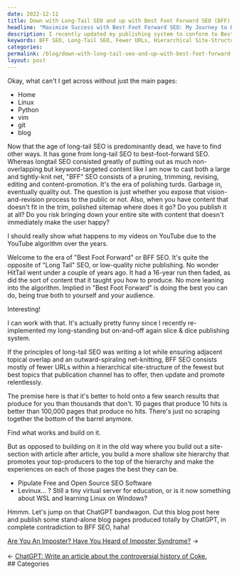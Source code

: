 ```yaml
---
date: 2022-12-11
title: Down with Long-Tail SEO and up with Best Foot Forward SEO (BFF)
headline: "Maximize Success with Best Foot Forward SEO: My Journey to BFF SEO Principles"
description: I recently updated my publishing system to conform to Best Foot Forward (BFF) SEO principles. BFF SEO is the opposite of Long Tail SEO and involves fewer URLs with the best topics. I'm promoting the top-producers and making sure each page experience is the best it can be. Come read my blog post to learn more about how to maximize success with BFF SEO!
keywords: BFF SEO, Long-Tail SEO, Fewer URLs, Hierarchical Site-Structure, Fewest but Best Topics, Promoting Top-Producers, Maximize Success, Page Experiences, Best they can be
categories: 
permalink: /blog/down-with-long-tail-seo-and-up-with-best-foot-forward-seo-bff/
layout: post
---
```



Okay, what can't I get across without just the main pages:

- Home
- Linux
- Python
- vim
- git
- blog

Now that the age of long-tail SEO is predominantly dead, we have to find other
ways. It has gone from long-tail SEO to best-foot-forward SEO. Whereas longtail
SEO consisted greatly of putting out as much non-overlapping but
keyword-targeted content like I am now to cast both a large and tightly-knit
net, "BFF" SEO consists of a pruning, trimming, revising, editing and
content-promotion. It's the era of polishing turds. Garbage in, eventually
quality out. The question is just whether you expose that vision-and-revision
process to the public or not. Also, when you have content that doesn't fit in
the trim, polished sitemap where does it go? Do you publish it at all? Do you
risk bringing down your entire site with content that doesn't immediately make
the user happy?

I should really show what happens to my videos on YouTube due to the YouTube
algorithm over the years.

Welcome to the era of "Best Foot Forward" or BFF SEO. It's quite the opposite
of "Long Tail" SEO, or low-quality niche publishing. No wonder HitTail went
under a couple of years ago. It had a 16-year run then faded, as did the sort
of content that it taught you how to produce. No more leaning into the
algorithm. Implied in "Best Foot Forward" is doing the best you can do, being
true both to yourself and your audience.

Interesting!

I can work with that. It's actually pretty funny since I recently
re-implemented my long-standing but on-and-off again slice & dice publishing
system.

If the principles of long-tail SEO was writing a lot while ensuring adjacent
topical overlap and an outward-spiraling net-knitting, BFF SEO consists mostly
of fewer URLs within a hierarchical site-structure of the fewest but best
topics that publication channel has to offer, then update and promote
relentlessly.

The premise here is that it's better to hold onto a few search results that
produce for you than thousands that don't. 10 pages that produce 10 hits is
better than 100,000 pages that produce no hits. There's just no scraping
together the bottom of the barrel anymore.

Find what works and build on it.

But as opposed to building on it in the old way where you build out a
site-section with article after article, you build a more shallow site
hierarchy that promotes your top-producers to the top of the hierarchy and make
the experiences on each of those pages the best they can be.

- Pipulate Free and Open Source SEO Software
- Levinux... ? Still a tiny virtual server for education, or is it now
  something about WSL and learning Linux on Windows?

Hmmm. Let's jump on that ChatGPT bandwagon. Cut this blog post here and publish
some stand-alone blog pages produced totally by ChatGPT, in complete
contradiction to BFF SEO, haha!


<div class="post-nav"><div class="post-nav-next"><a href="/blog/are-you-an-imposter-have-you-heard-of-imposter-syndrome">Are You An Imposter? Have You Heard of Imposter Syndrome?</a><span class="arrow">&nbsp;&rarr;</span></div> &nbsp; <div class="post-nav-prev"><span class="arrow">&larr;&nbsp;</span><a href="/blog/chatgpt-write-an-article-about-the-controversial-history-of-coke">ChatGPT: Write an article about the controversial history of Coke.</a></div></div>
## Categories

<ul></ul>
